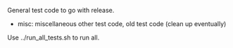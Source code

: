 General test code to go with release.
- misc: miscellaneous other test code, old test code (clean up eventually)

Use ../run_all_tests.sh to run all.
